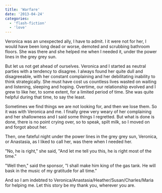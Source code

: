 ```yaml
---
title: 'Warfare'
date: '2013-04-24'
categories:
  - 'flash-fiction'
  - 'love'
---
```


Veronica was an unexpected ally, I have to admit. I it were not for her, I would
have been long dead or worse, demoted and scrubbing bathroom floors. She was
there and she helped me when I needed it, under the power lines in the grey grey
sun.

<!-- truncate -->

But let us not get ahead of ourselves. Veronica and I started as neutral parties
with a tendency to disagree. I always found her quite dull and disagreeable,
with her constant complaining and her debilitating inability to think
strategically. She must have cost us countless lives wasted on waiting and
listening, sleeping and hoping. Overtime, our relationship evolved and I grew to
like her, to some extent, for a limited period of time. She was quite helpful
during that time, to say the least.

Sometimes we find things we are not looking for, and then we lose them. So it
was with Veronica and me. I finally grew very weary of her complaining and her
shallowness and I said some things I regretted. But what is done is done, there
is no point crying over, so to speak, spilt milk, so I moved on and forgot about
her.

Then, one fateful night under the power lines in the grey grey sun, Veronica, or
Anastasia, as I liked to call her, was there when I needed her.

"No, he is right," she said, "And let me tell you this, he is right most of the
time."

"Well then," said the sponsor, "I shall make him king of the gas tank. He will
bask in the music of my gratitude for all time."

And so I am indebted to Veronica/Anastasia/Heather/Susan/Charles/Maria for
helping me. Let this story be my thank you, wherever you are.
